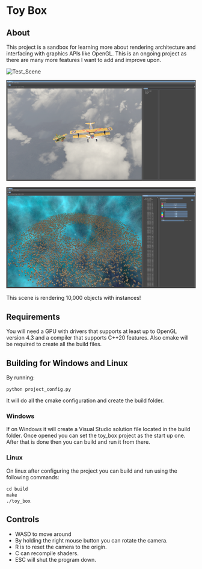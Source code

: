 # Toy Box

## About

This project is a sandbox for learning more about rendering architecture and interfacing with graphics APIs like OpenGL. This is an ongoing project as there are many more features I want to add and improve upon.  

![Test_Scene](/screenshots/test_scene.png)

![Airplane](/screenshots/airplane.png)

![Asteroid_Field](/screenshots/asteroid_field.png)

This scene is rendering 10,000 objects with instances!

## Requirements

You will need a GPU with drivers that supports at least up to OpenGL version 4.3 and a compiler that supports C++20 features. Also cmake will be required to create all the build files.

## Building for Windows and Linux

By running:

```
python project_config.py
```

It will do all the cmake configuration and create the build folder.

### Windows

If on Windows it will create a Visual Studio solution file located in the build folder. Once opened you can set the toy_box project as the start up one. After that is done then you can build and run it from there.

### Linux

On linux after configuring the project you can build and run using the following commands:

```
cd build
make
./toy_box
```
## Controls

* WASD to move around
* By holding the right mouse button you can rotate the camera.
* R is to reset the camera to the origin.
* C can recompile shaders.
* ESC will shut the program down.
